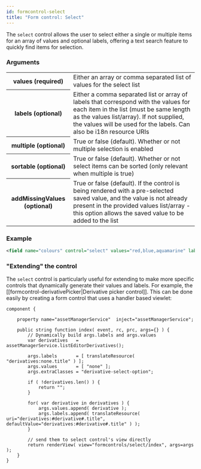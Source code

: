 ```yaml
---
id: formcontrol-select
title: "Form control: Select"
---
```


The `select` control allows the user to select either a single or multiple items for an array of values and optional labels, offering a text search feature to quickly find items for selection.

### Arguments


<div class="table-responsive">
    <table class="table">
        <tbody>
            <tr>
                <th>values (required)</th>
                <td>Either an array or comma separated list of values for the select list</td>
            </tr>
            <tr>
                <th>labels (optional)</th>
                <td>Either a comma separated list or array of labels that correspond with the values for each item in the list (must be same length as the values list/array). If not supplied, the values will be used for the labels. Can also be i18n resource URIs</td>
            </tr>
            <tr>
                <th>multiple (optional)</th>
                <td>True or false (default). Whether or not multiple selection is enabled</td>
            </tr>
            <tr>
                <th>sortable (optional)</th>
                <td>True or false (default). Whether or not select items can be sorted (only relevant when multiple is true)</td>
            </tr>
            <tr>
                <th>addMissingValues (optional)</th>
                <td>True or false (default). If the control is being rendered with a pre-selected saved value, and the value is not already present in the provided values list/array - this option allows the saved value to be added to the list</td>
            </tr>
        </tbody>
    </table>
</div>

### Example

```xml
<field name="colours" control="select" values="red,blue,aquamarine" labels="colours:red,colours:blue,colours:aquamarine" multiple="true" />
```

### "Extending" the control

The `select` control is particularly useful for extending to make more specific controls that dynamically generate their values and labels. For example, the [[formcontrol-derivativePicker|Derivative picker control]]. This can be done easily by creating a form control that uses a handler based viewlet:

```luceescript
component {

	property name="assetManagerService"  inject="assetManagerService";

	public string function index( event, rc, prc, args={} ) {
		// Dynamically build args.labels and args.values
		var derivatives   = assetManagerService.listEditorDerivatives();

		args.labels       = [ translateResource( "derivatives:none.title" ) ];
		args.values       = [ "none" ];
		args.extraClasses = "derivative-select-option";

		if ( !derivatives.len() ) {
		    return "";
		}

		for( var derivative in derivatives ) {
		    args.values.append( derivative );
			args.labels.append( translateResource( uri="derivatives:#derivative#.title", defaultValue="derivatives:#derivative#.title" ) );
		}

		// send them to select control's view directly
		return renderView( view="formcontrols/select/index", args=args );
	}
}
```
